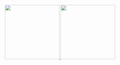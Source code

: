 <div align="center">
  <a href="https://github.com/pattieez">
  <img height="180" src="https://github-readme-stats.vercel.app/api?username=pattieez&show_icons=true&theme=dark&include_all_commits=true"/>
  <img height="180" src="https://github-readme-stats.vercel.app/api/top-langs/?username=pattieez&layout=compact&langs_count=7&theme=dark"/>
</div>
